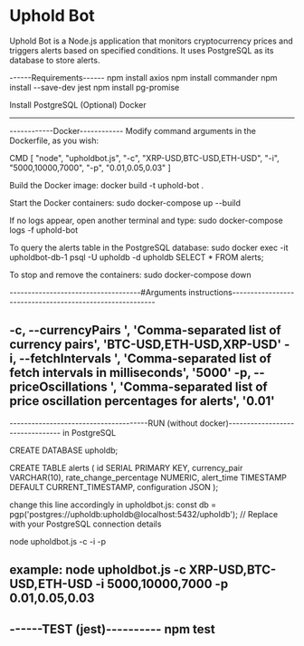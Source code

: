 # Uphold Bot

Uphold Bot is a Node.js application that monitors cryptocurrency prices and triggers alerts based on specified conditions. It uses PostgreSQL as its database to store alerts.


------Requirements------
npm install axios
npm install commander
npm install --save-dev jest
npm install pg-promise

Install PostgreSQL
(Optional) Docker

------------------------


------------Docker------------
Modify command arguments in the Dockerfile, as you wish:

CMD [ "node", "upholdbot.js", "-c", "XRP-USD,BTC-USD,ETH-USD", "-i", "5000,10000,7000", "-p", "0.01,0.05,0.03" ]

Build the Docker image:
docker build -t uphold-bot .

Start the Docker containers:
sudo docker-compose up --build

If no logs appear, open another terminal and type:
sudo docker-compose logs -f uphold-bot

To query the alerts table in the PostgreSQL database:
sudo docker exec -it upholdbot-db-1 psql -U upholdb -d upholdb
SELECT * FROM alerts;

To stop and remove the containers:
sudo docker-compose down

------------------------------------#Arguments instructions---------------------------------------------------------

-c, --currencyPairs <pairs>', 'Comma-separated list of currency pairs', 'BTC-USD,ETH-USD,XRP-USD'
-i, --fetchIntervals <intervals>', 'Comma-separated list of fetch intervals in milliseconds', '5000'
-p, --priceOscillations <percentages>', 'Comma-separated list of price oscillation percentages for alerts', '0.01'
-------------------------------------------------------------------------------------------------------------------

--------------------------------------RUN (without docker)--------------------------------
in PostgreSQL

CREATE DATABASE upholdb;

CREATE TABLE alerts (
    id SERIAL PRIMARY KEY,
    currency_pair VARCHAR(10),
    rate_change_percentage NUMERIC,
    alert_time TIMESTAMP DEFAULT CURRENT_TIMESTAMP,
    configuration JSON
);

change this line accordingly in upholdbot.js:
const db = pgp('postgres://upholdb:upholdb@localhost:5432/upholdb'); // Replace with your PostgreSQL connection details

node upholdbot.js -c <pairs> -i <intervals> -p <percentages>

example: node upholdbot.js -c XRP-USD,BTC-USD,ETH-USD -i 5000,10000,7000 -p 0.01,0.05,0.03
-------------------------------------------------------------------------

------TEST (jest)----------
 npm test
--------------------------




